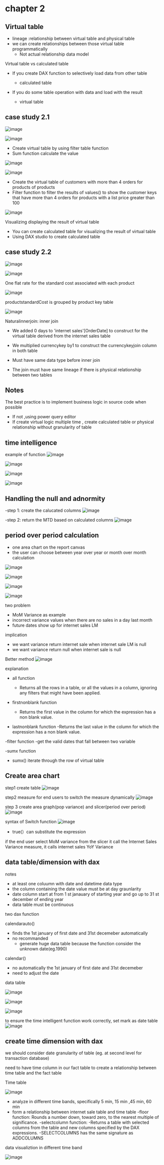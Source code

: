 # chapter 2
## Virtual table 
- lineage :relationship between virtual table and physical table
- we can create relationships between those virtual table programmatically
	- Not actual relationship data model

Virtual table  vs calculated table 

- If you create DAX function to selectively load data from other table
  - calculated table

- If you do some table operation with data and load with the result
  - virtual table

 ## case study 2.1
 
 ![image](https://github.com/user-attachments/assets/9005838e-f770-49f3-8f97-943848c036ec)

 ![image](https://github.com/user-attachments/assets/ed0c052f-fad7-45b3-bbef-f65338ed00f5)
 
 - Create  virtual table by using filter table function
 - Sum function calculate the value

![image](https://github.com/user-attachments/assets/41c33dcc-82af-446e-ad4e-6177aac68b9b)

![image](https://github.com/user-attachments/assets/3426c938-31c5-4a4e-98c5-ec1232b8c68f)

- Create the virtual table of customers with more than 4 orders for products of products
- Filter function to filter the results of values() to show the customer keys that have more than 4 orders for products with a list price greater than 100

![image](https://github.com/user-attachments/assets/ffe3dc67-c4c6-499f-a4e1-b9cfaea5cbb8)

Visualizing displaying the result of virtual table
- You can create calculated table for visualizing the result of virtual table
- Using DAX studio to create calculated table


## case study 2.2
  ![image](https://github.com/user-attachments/assets/3928a593-3370-443c-8a52-4024515a4b8c)

  ![image](https://github.com/user-attachments/assets/34e862c4-52a9-48c3-9c39-e040dfc1d8cf)

One flat rate for the standard cost associated with each product

![image](https://github.com/user-attachments/assets/8525f33f-a490-4d61-b39c-a7fb02f8f3b1)

productstandardCost is grouped by  product key table


![image](https://github.com/user-attachments/assets/4223e77c-f704-47d8-8914-d5d2bea7c277)

Naturalinnerjoin: inner join
- We added 0 days to 'internet sales'[OrderDate] to construct for the virtual table derived from the internet sales table

- We multiplied currencykey by1  to construct the currencykeyjoin column in both table

- Must have same data type before inner join

- The join must have same lineage if there is physical relationship between two tables


## Notes
The best practice is to implement business logic in source code when possible

- If not ,using power query editor
- If create virtual logic multiple time  , create calculated table or physical relationship without granularity of table

## time intelligence
example of function
![image](https://github.com/user-attachments/assets/e8a529eb-06de-4421-ac87-fb4e84a71984)

![image](https://github.com/user-attachments/assets/ddc1ca33-01d9-4d84-b374-a56e1d8d0366)

![image](https://github.com/user-attachments/assets/e8f12d16-c17a-4a2d-a76b-09b696334bb6)

![image](https://github.com/user-attachments/assets/2a8ea875-97d4-4d1a-bee8-2db60124893c)


## Handling the null and adnormity

-step 1: create the calucated columns
![image](https://github.com/user-attachments/assets/baff5338-5dcd-4714-80d7-9dc1f565519e)

-step 2: return the MTD based on calculated columns
![image](https://github.com/user-attachments/assets/c3c2a83b-5a3a-4683-9143-7700f0933383)


## period over period calculation
- one area chart on the report canvas
- the user can choose between year over year or month over month calculation

![image](https://github.com/user-attachments/assets/56a82c90-ff72-4e14-aa59-0b0ef0cb9329)

![image](https://github.com/user-attachments/assets/1b1ac8b6-7cf0-4798-bf78-78d0ead15d4d)

![image](https://github.com/user-attachments/assets/598c03a9-4644-4a7b-897b-4a44e8022a73)

![image](https://github.com/user-attachments/assets/eb57860e-a961-4c4e-97cd-96b2973055b6)


two problem 
- MoM Variance as example
- incorrect variance values when there are no sales in a day last month
- future dates show up for internet sales LM

implication
- we want variance return internet sale when internet sale LM is null
- we want variance return null when internet sale is null 

Better method
![image](https://github.com/user-attachments/assets/5dea7261-1027-45e7-99b4-d9fb96b70e19)

explanation 

- all function
  - Returns all the rows in a table, or all the values in a column, ignoring any filters that might have been applied.

- firstnonblank function
  - Returns the first value in the column for which the expression has a non blank value.

- lastnonblank function
  -Returns the last value in the column for which the expression has a non blank value.

-filter function
 -get the valid dates that fall between two variable

-sumx function
  - sumx() iterate through the row of virtual table


 ## Create area chart
 
step1 create table
![image](https://github.com/user-attachments/assets/39e76dac-aa15-4b3c-9f55-1758bb1c0e8b)

step2 measure for end users to switch the measure dynamically 
![image](https://github.com/user-attachments/assets/e1d1c9c8-31f4-4575-a2ed-790b00d57226)

step 3 create area graph(pop variance) and slicer(period over period)
![image](https://github.com/user-attachments/assets/9b8a5164-c25c-4d7e-a1fd-aedc324410e6)

syntax of Switch function
![image](https://github.com/user-attachments/assets/dc4f87d2-0751-4bb3-96ef-82d3f2834047)

- true(）can substitute the expression
  
if the end user select MoM variance from the slicer it call the Internet Sales Variance measure, it calls internet sales YoY Variance 


##  data table/dimension with dax

notes
- at least one coluumn with date and datetime data type
- the column containing the date value must be at day graunlarity
- date column start at from 1 st janauary of starting year and go up to 31 st december of ending year
- data table must be continuous

two dax function

calendarauto()
- finds the 1st january of first date and 31st decemeber automatically
- no recommanded
  -  generate huge data table because the function consider the unknown date(eg.1990)

calendar()
- no automatically the 1st january of first date and 31st decemeber 
- need to adjust the date

data table

![image](https://github.com/user-attachments/assets/694f56c0-eaaf-44ea-bb2f-f4bf5c43faec)

![image](https://github.com/user-attachments/assets/c471b573-4d88-4ab8-8e45-f9b5377f20fb)

![image](https://github.com/user-attachments/assets/80f65bda-5669-473e-8a8e-7230b1875630)

to ensure the time intelligent function work correctly, set mark as date table
![image](https://github.com/user-attachments/assets/283cc36b-f98a-4b0d-90fb-c60bd52c78af)


## create time dimension with dax

we should consider date granularity of table (eg. at second level for transaction database)

need to have time column in our fact table to create a relationship between time table and the fact table

Time table 

![image](https://github.com/user-attachments/assets/7c33f49b-b768-47d7-a6f8-459c21590bcb)

- analyze in different time bands, specifically 5 min, 15 min ,45 min, 60 min
- form a relationship between internet sale table and time table
-floor function: Rounds a number down, toward zero, to the nearest multiple of significance.
-selectcolumn function:
  -Returns a table with selected columns from the table and new columns specified by the DAX expressions.
  -SELECTCOLUMNS has the same signature as ADDCOLUMNS
  
data visualiztion in different time band

![image](https://github.com/user-attachments/assets/ba16775b-c82e-437b-b628-7b8da2109a54)
